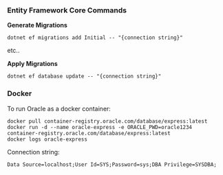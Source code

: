 ### Entity Framework Core Commands

**Generate Migrations**

```
dotnet ef migrations add Initial -- "{connection string}"

```

etc..

**Apply Migrations**

`dotnet ef database update -- "{connection string}"`

### Docker

To run Oracle as a docker container:

```
docker pull container-registry.oracle.com/database/express:latest
docker run -d --name oracle-express -e ORACLE_PWD=oracle1234 container-registry.oracle.com/database/express:latest
docker logs oracle-express
```

Connection string:

```
Data Source=localhost;User Id=SYS;Password=sys;DBA Privilege=SYSDBA;
```